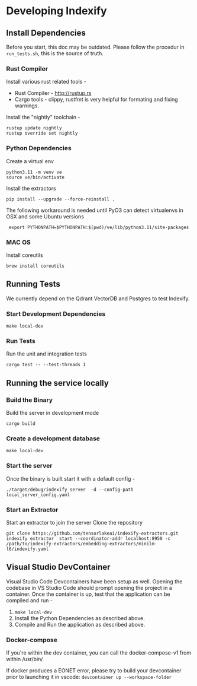 # Developing Indexify

## Install Dependencies

Before you start, this doc may be outdated. Please follow the procedur in `run_tests.sh`, this is the source of truth.

### Rust Compiler

Install various rust related tools -

* Rust Compiler - <http://rustup.rs>
* Cargo tools - clippy, rustfmt is very helpful for formating and fixing warnings.

Install the "nightly" toolchain -

```shell
rustup update nightly
rustup override set nightly
```

### Python Dependencies

Create a virtual env

```shell
python3.11 -m venv ve
source ve/bin/activate
```

Install the  extractors

```shell
pip install --upgrade --force-reinstall .
```

<!-- Because sometimes it will not work  pip install --upgrade --force-reinstall . -->


The following workaround is needed until PyO3 can detect virtualenvs in OSX and some Ubuntu versions

```shell
 export PYTHONPATH=$PYTHONPATH:$(pwd)/ve/lib/python3.11/site-packages
```

### MAC OS

Install coreutils

```shell
brew install coreutils
```

## Running Tests

We currently depend on the Qdrant VectorDB and Postgres to test Indexify.

### Start Development Dependencies

```shell
make local-dev
```

### Run Tests

Run the unit and integration tests

```shell
cargo test -- --test-threads 1
```

## Running the service locally

### Build the Binary

Build the server in development mode

```shell
cargo build
```

### Create a development database

```shell
make local-dev
```

### Start the server

Once the binary is built start it with a default config -

```shell
./target/debug/indexify server  -d --config-path local_server_config.yaml
```

### Start an Extractor
Start an extractor to join the server 
Clone the repository 
```
git clone https://github.com/tensorlakeai/indexify-extractors.git
indexify extractor  start --coordinator-addr localhost:8950 -c /path/to/indexify-extractors/embedding-extractors/minilm-l6/indexify.yaml
```


## Visual Studio DevContainer

Visual Studio Code Devcontainers have been setup as well. Opening the codebase in VS Studio Code should prompt opening the project in a container. Once the container is up, test that the application can be compiled and run -

1. `make local-dev`
2. Install the Python Dependencies as described above.
3. Compile and Run the application as described above.

### Docker-compose

If you're within the dev container, you can call the docker-compose-v1 from within /usr/bin/

If docker produces a EONET error, please try to build your devcontainer prior to launching it in vscode:
```devcontainer up --workspace-folder```
